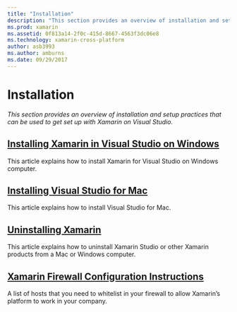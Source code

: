 ```yaml
---
title: "Installation"
description: "This section provides an overview of installation and setup practices that can be used to get set up with Xamarin on Visual Studio."
ms.prod: xamarin
ms.assetid: 0f813a14-2f0c-415d-8667-4563f3dc06e8
ms.technology: xamarin-cross-platform
author: asb3993
ms.author: amburns
ms.date: 09/29/2017
---
```


# Installation

_This section provides an overview of installation and setup practices that can be used to get set up with Xamarin on Visual Studio._

##  [Installing Xamarin in Visual Studio on Windows](~/cross-platform/get-started/installation/windows.md)

This article explains how to install Xamarin for Visual Studio on Windows computer.

##  [Installing Visual Studio for Mac](/visualstudio/mac/installation/)

This article explains how to install Visual Studio for Mac.

##  [Uninstalling Xamarin](~/cross-platform/get-started/installation/uninstalling-xamarin.md)

This article explains how to uninstall Xamarin Studio or other Xamarin products from a Mac or Windows computer.

##  [Xamarin Firewall Configuration Instructions](firewall.md)

A list of hosts that you need to whitelist in your firewall to allow Xamarin’s platform to work in your company.
